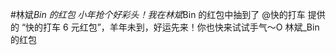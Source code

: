 #林斌<em>Bin 的红包 小年抢个好彩头！我在林斌</em>Bin 的红包中抽到了 @快的打车 提供的 “快的打车 6 元红包”，羊年未到，好运先来！你也快来试试手气～O 林斌_Bin 的红包 ​​​​